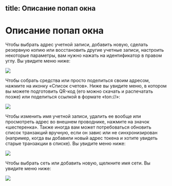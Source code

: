title: Описание попап окна
---

# Описание попап окна

Чтобы выбрать адрес учетной записи, добавить новую, сделать резервную копию или восстановить другие учетные записи, настроить некоторые параметры, вам нужно нажать на идентификатор в правом углу. Вы увидите меню ниже:

<img src="/images/popup/accounts.png"/>

Чтобы собрать средства или просто поделиться своим адресом, нажмите на иконку «Список счетов». Ниже вы увидите меню, в котором вы можете подготовить QR-код (его можно скачать и распечатать позже) или поделиться ссылкой в формате «ton://»:

<img src="/images/popup/left_menu.png"/>

Чтобы изменить имя учетной записи, удалить ее вообще или просмотреть адрес во внешнем проводнике, нажмите на значок «шестеренка». Также иногда вам может потребоваться обновить список транзакций вручную, если он завис или не синхронизирован (например, когда вы добавили новый адрес токена и хотите увидеть старые транзакции в списке). Вы увидите меню ниже:

<img src="/images/popup/right_menu.png"/>

Чтобы выбрать сеть или добавить новую, щелкните имя сети. Вы увидите меню ниже:

<img src="/images/popup/network_menu.png"/>